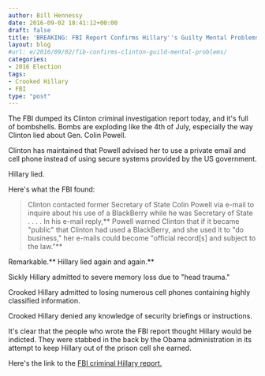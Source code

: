 ```yaml
---
author: Bill Hennessy
date: 2016-09-02 18:41:12+00:00
draft: false
title: 'BREAKING: FBI Report Confirms Hillary''s Guilty Mental Problems'
layout: blog
#url: e/2016/09/02/fib-confirms-clinton-guild-mental-problems/
categories:
- 2016 Election
tags:
- Crooked Hillary
- FBI
type: "post"
---
```


The FBI dumped its Clinton criminal investigation report today, and it's full of bombshells. Bombs are exploding like the 4th of July, especially the way Clinton lied about Gen. Colin Powell.

Clinton has maintained that Powell advised her to use a private email and cell phone instead of using secure systems provided by the US government.

Hillary lied.

Here's what the FBI found:



> Clinton contacted former Secretary of State Colin Powell via e-mail to inquire about his use of a BlackBerry while he was Secretary of State . . . . In his e-mail reply,** Powell warned Clinton that if it became "public" that Clinton had used a BlackBerry, and she used it to "do business," her e-mails could become "official record[s] and subject to the law."**



Remarkable.** Hillary lied again and again.**

Sickly Hillary admitted to severe memory loss due to "head trauma."

Crooked Hillary admitted to losing numerous cell phones containing highly classified information.

Crooked Hillary denied any knowledge of security briefings or instructions.

It's clear that the people who wrote the FBI report thought Hillary would be indicted. They were stabbed in the back by the Obama administration in its attempt to keep Hillary out of the prison cell she earned.

Here's the link to the [FBI criminal Hillary report.](https://vault.fbi.gov/hillary-r.-clinton)





